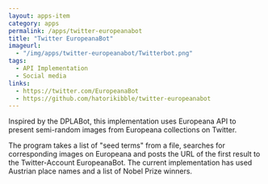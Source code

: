 ```yaml
---
layout: apps-item
category: apps
permalink: /apps/twitter-europeanabot
title: "Twitter EuropeanaBot"
imageurl:
  - "/img/apps/twitter-europeanabot/Twitterbot.png"
tags:
  - API Implementation
  - Social media
links:
  - https://twitter.com/EuropeanaBot
  - https://github.com/hatorikibble/twitter-europeanabot
---
```


Inspired by the DPLABot, this implementation uses Europeana API to present semi-random images from Europeana collections on Twitter.

The program takes a list of "seed terms" from a file, searches for corresponding images on Europeana and posts the URL of the first result to the Twitter-Account EuropeanaBot. The current implementation has used Austrian place names and a list of Nobel Prize winners.
